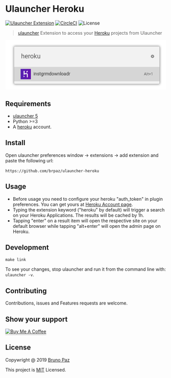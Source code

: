 # Ulauncher Heroku

[![Ulauncher Extension](https://img.shields.io/badge/Ulauncher-Extension-green.svg?style=for-the-badge)](https://ext.ulauncher.io/-/github-brpaz-ulauncher-heroku)
[![CircleCI](https://img.shields.io/circleci/build/github/brpaz/ulauncher-heroku.svg?style=for-the-badge)](https://circleci.com/gh/brpaz/ulauncher-heroku)
![License](https://img.shields.io/github/license/brpaz/ulauncher-heroku.svg?style=for-the-badge)


> [ulauncher](https://ulauncher.io/) Extension to access your [Heroku](https://heroku.com) projects from Ulauncher


![screenshot](screenshot.png)

## Requirements

* [ulauncher 5](https://ulauncher.io/)
* Python >=3
* A [heroku](https://heroku.com) account.

## Install

Open ulauncher preferences window -> extensions -> add extension and paste the following url:

```https://github.com/brpaz/ulauncher-heroku```

## Usage

* Before usage you need to configure your heroku "auth_token" in plugin preferences. You can get yours at [Heroku Account page](https://dashboard.heroku.com/account/applications).
* Typing the extension keyword ("heroku" by default) will trigger a search on your Heroku Applications. The results will be cached by 1h.
* Tapping "enter" on a result item will open the respective site on your default browser while tapping "alt+enter" will open the admin page on Heroku.


## Development

```
make link
```

To see your changes, stop ulauncher and run it from the command line with: ```ulauncher -v```.

## Contributing

Contributions, issues and Features requests are welcome.

## Show your support

<a href="https://www.buymeacoffee.com/Z1Bu6asGV" target="_blank"><img src="https://www.buymeacoffee.com/assets/img/custom_images/orange_img.png" alt="Buy Me A Coffee" style="height: 41px !important;width: 174px !important;box-shadow: 0px 3px 2px 0px rgba(190, 190, 190, 0.5) !important;-webkit-box-shadow: 0px 3px 2px 0px rgba(190, 190, 190, 0.5) !important;" ></a>


## License 

Copywright @ 2019 [Bruno Paz](https://github.com/brpaz)

This project is [MIT](LLICENSE) Licensed.
